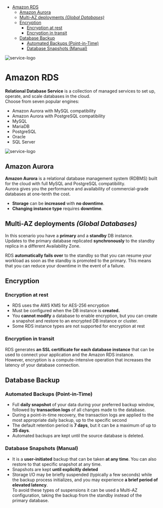 - [Amazon RDS](#amazon-rds)
	- [Amazon Aurora](#amazon-aurora)
	- [Multi-AZ deployments _(Global Databases)_](#multi-az-deployments-global-databases)
	- [Encryption](#encryption)
		- [Encryption at rest](#encryption-at-rest)
		- [Encryption in transit](#encryption-in-transit)
	- [Database Backup](#database-backup)
		- [Automated Backups (Point-in-Time)](#automated-backups-point-in-time)
		- [Database Snapshots (Manual)](#database-snapshots-manual)

![service-logo](/assets/img/aws-icons/Arch_Amazon-RDS_64.png)
# Amazon RDS
**Relational Database Service** is a collection of managed services to set up, operate, and scale databases in the cloud.  
Choose from seven popular engines:
- Amazon Aurora with MySQL compatibility
- Amazon Aurora with PostgreSQL compatibility
- MySQL
- MariaDB
- PostgreSQL
- Oracle
- SQL Server 


![service-logo](/assets/img/aws-icons/Arch_Amazon-Aurora_64.png)
## Amazon Aurora
**Amazon Aurora** is a relational database management system (RDBMS) built for the cloud with full MySQL and PostgreSQL compatibility.  
Aurora gives you the performance and availability of commercial-grade databases at one-tenth the cost.

* **Storage** can be **increased** with **no downtime**.
* **Changing instance type** requires **downtime**.

## Multi-AZ deployments _(Global Databases)_

In this scenario you have a **primary** and a **standby** DB instance.\
Updates to the primary database replicated **synchronously** to the standby replica in a different Availability Zone.

RDS **automatically fails over** to the standby so that you can resume your workload as soon as the standby is promoted to the primary. This means that you can reduce your downtime in the event of a failure.

## Encryption

### Encryption at rest
* RDS uses the AWS KMS for AES-256 encryption
* Must be configured when the DB instance is **created.**
* You **cannot modify** a database to enable encryption, but you can create a snapshot and restore to an encrypted DB instance or cluster.
* Some RDS instance types are not supported for encryption at rest

### Encryption in transit
RDS generates **an SSL certificate for each database instance** that can be used to connect your application and the Amazon RDS instance.  
However, encryption is a compute-intensive operation that increases the latency of your database connection.

## Database Backup

### Automated Backups (Point-in-Time)

* Full **daily snapshot** of your data during your preferred backup window, followed by **transaction logs** of all changes made to the database.&#x20;
* During a point-in-time recovery, the transaction logs are applied to the most appropriate daily backup, up to the specific second
* The default retention period is **7 days**, but it can be a maximum of up to **35 days**.
* Automated backups are kept until the source database is deleted.

### Database Snapshots (Manual)

* It is a **user-initiated** backup that can be taken **at any time**. You can also restore to that specific snapshot at any time.
* Snapshots are kept **until explicitly deleted**
* Storage I/O may be briefly suspended (typically a few seconds) while the backup process initializes, and you may experience **a brief period of elevated latency**.\
  To avoid these types of suspensions it can be used a Multi-AZ configuration, taking the backup from the standby instead of the primary database.

